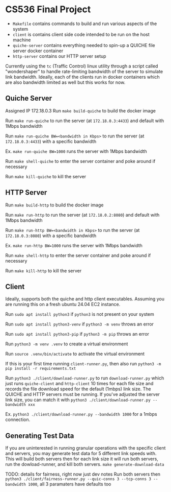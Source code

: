 # CS536 Final Project

- `Makefile` contains commands to build and run various aspects of the system
- `client` is contains client side code intended to be run on the host machine
- `quiche-server` contains everything needed to spin-up a QUICHE file server docker container
- `http-server` contains our HTTP server setup

Currently using the `tc` (Traffic Control) linux utility through a script called "wondershaper" to handle rate-limiting bandwidth of the server to simulate link bandwidth. Ideally, each of the clients run in docker containers which are also bandwidth limited as well but this works for now.


## Quiche Server
Assigned IP 172.18.0.3
Run 
```make build-quiche``` 
to build the docker image 

Run
```make run-quiche```
to run the server (at `172.18.0.3:4433`) and default with 1Mbps bandwidth

Run
```make run-quiche BW=<bandwidth in Kbps>```
to run the server (at `172.18.0.3:4433`) with a specific bandwidth

Ex.
```make run-quiche BW=1000```
runs the server with 1Mbps bandwidth

Run
```make shell-quiche```
to enter the server container and poke around if necessary

Run 
```make kill-quiche```
to kill the server

## HTTP Server
Run 
```make build-http``` 
to build the docker image 

Run
```make run-http```
to run the server (at `172.18.0.2:8080`) and default with 1Mbps bandwidth

Run
```make run-http BW=<bandwidth in Kbps>```
to run the server (at `172.18.0.3:8080`) with a specific bandwidth

Ex.
```make run-http BW=1000```
runs the server with 1Mbps bandwidth

Run
```make shell-http```
to enter the server container and poke around if necessary

Run 
```make kill-http```
to kill the server

## Client

Ideally, supports both the quiche and http client executables. Assuming you are running this on a fresh ubuntu 24.04 EC2 instance.

Run
```sudo apt install python3```
if `python3` is not present on your system

Run
```sudo apt install python3-venv```
if `python3 -m venv` throws an error

Run
```sudo apt install python3-pip```
if `python3 -m pip` throws an error

Run
```python3 -m venv .venv```
to create a virtual environment

Run
```source .venv/bin/activate```
to activate the virtual environment

If this is your first time running `client-runner.py`, then also run 
```python3 -m pip install -r requirements.txt```

Run 
```python3 ./client/download-runner.py```
to run `download-runner.py` which just runs `quiche-client` and `http-client` 10 times for each file size and records the file download speed for the default (1mbps) link size. The QUICHE and HTTP servers must be running. If you've adjusted the server link size, you can match it with 
```python3 ./client/download-runner.py --bandwidth xxx```

Ex.
```python3 ./client/download-runner.py --bandwidth 1000```
for a 1mbps connection.

## Generating Test Data
If you are uninterested in running granular operations with the specific client and servers, you may generate test data for 5 different link speeds with. This will build both servers then for each link size it will run both servers, run the dowload-runner, and kill both servers. 
```make generate-download-data```

TODO: details for fairness, right now just dev notes
Run both servers then ```python3 ./client/fairness-runner.py --quic-conns 3 --tcp-conns 3 --bandwidth 1000```, all 3 paramaters have defaults too